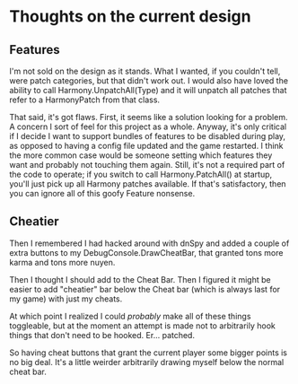 ﻿# Thoughts on the current design

## Features

I'm not sold on the design as it stands. What I wanted, if you couldn't tell, were patch categories, but that didn't work out. I would also have loved the ability to call Harmony.UnpatchAll(Type) and it will unpatch all patches that refer to a HarmonyPatch from that class.

That said, it's got flaws. First, it seems like a solution looking for a problem. A concern I sort of feel for this project as a whole. Anyway, it's only critical if I decide I want to support bundles of features to be disabled during play, as opposed to having a config file updated and the game restarted.
I think the more common case would be someone setting which features they want and probably not touching them again. Still, it's not a required part of the code to operate; if you switch to call Harmony.PatchAll() at startup, you'll just pick up all Harmony patches available. If that's satisfactory, then you can ignore
all of this goofy Feature nonsense.

## Cheatier
Then I remembered I had hacked around with dnSpy and added a couple of extra buttons to my DebugConsole.DrawCheatBar, that granted tons more karma and tons more nuyen.

Then I thought I should add to the Cheat Bar. Then I figured it might be easier to add "cheatier" bar below the Cheat bar (which is always last for my game) with just my cheats.

At which point I realized I could *probably* make all of these things toggleable, but at the moment an attempt is made not to arbitrarily hook things that don't need to be hooked. Er... patched.

So having cheat buttons that grant the current player some bigger points is no big deal. It's a little weirder arbitrarily drawing myself below the normal cheat bar.

